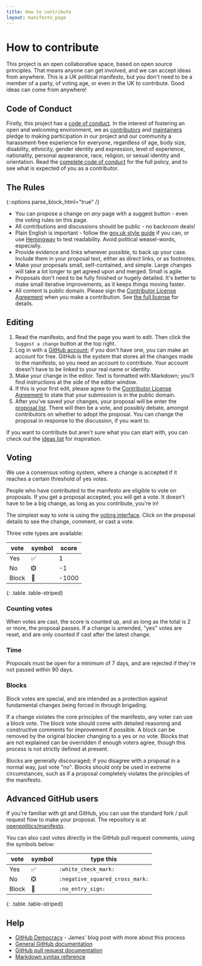 ```yaml
---
title: How to contribute
layout: manifesto_page
---
```


# How to contribute

This project is an open collaborative space, based on open source principles. That means anyone can get involved, and we can accept ideas from anywhere. This is a UK political manifesto, but you don't need to be a member of a party, of voting age, or even in the UK to contribute. Good ideas can come from anywhere!

## Code of Conduct

Firstly, this project has a [code of conduct](code_of_conduct.html). In the interest of fostering an open and welcoming environment, we as [contributors](https://votebot.openpolitics.org.uk/users) and [maintainers](https://github.com/orgs/openpolitics/teams/core) pledge to making participation in our project and our community a harassment-free experience for everyone, regardless of age, body size, disability, ethnicity, gender identity and expression, level of experience, nationality, personal appearance, race, religion, or sexual identity and orientation. Read the [complete code of conduct](code_of_conduct.html) for the full policy, and to see what is expected of you as a contributor.

## The Rules

{::options parse_block_html="true" /}
<div class='well'>

* You can propose a change on *any* page with a suggest button - even the voting rules on this page.
* All contributions and discussions should be public - no backroom deals!
* Plain English is important - follow the [gov.uk style guide](https://www.gov.uk/guidance/content-design/writing-for-gov-uk) if you can, or use [Hemingway](http://hemingwayapp.com) to test readability. Avoid political weasel-words, especially.
* Provide evidence and links wherever possible, to back up your case. Include them in your proposal text, either as direct links, or as footnotes.
* Make your proposals small, self-contained, and simple. Large changes will take a lot longer to get agreed upon and merged. Small is agile.
* Proposals don't need to be fully finished or hugely detailed. It's better to make small iterative improvements, as it keeps things moving faster.
* All content is public domain. Please sign the [Contributor License Agreement](https://www.clahub.com/agreements/openpolitics/manifesto) when you make a contribution. See [the full license](license.html) for details.

</div>

## Editing

1. Read the manifesto, and find the page you want to edit. Then click the `Suggest a change` button at the top right.
2. Log in with a [GitHub account](https://github.com/signup/free); if you don't have one, you can make an account for free. GitHub is the system that stores all the changes made to the manifesto, so you need an account to contribute. Your account doesn't have to be linked to your real name or identity.
3. Make your change in the editor. Text is formatted with Markdown; you'll find instructions at the side of the editor window.
4. If this is your first edit, please agree to the [Contributor License Agreement](https://www.clahub.com/agreements/openpolitics/manifesto) to state that your submission is in the public domain.
5. After you've saved your changes, your proposal will be enter the [proposal list](https://votebot.openpolitics.org.uk/proposals). There will then be a vote, and possibly debate, amongst contributors on whether to adopt the proposal. You can change the proposal in response to the discussion, if you want to.

If you want to contribute but aren't sure what you can start with, you can check out the [ideas list](https://votebot.openpolitics.org.uk/ideas) for inspiration.

## Voting

We use a consensus voting system, where a change is accepted if it reaches a certain threshold of yes votes.

People who have contributed to the manifesto are eligible to vote on proposals. If you get a proposal accepted, you will get a vote. It doesn't have to be a big change, as long as you contribute, you're in!

The simplest way to vote is using the [voting interface](https://votebot.openpolitics.org.uk/proposals). Click on the proposal details to see the change, comment, or cast a vote.

Three vote types are available:

|vote|symbol|score|
|--|--|--|
|Yes|:white_check_mark:|1|
|No|:negative_squared_cross_mark:|-1|
|Block|:no_entry_sign:|-1000|
{: .table .table-striped}

### Counting votes

When votes are cast, the score is counted up, and as long as the total is 2 or more, the proposal passes. If a change is amended, "yes" votes are reset, and are only counted if cast after the latest change.

### Time

Proposals must be open for a minimum of 7 days, and are rejected if they're not passed within 90 days.

### Blocks

Block votes are special, and are intended as a protection against fundamental changes being forced in through brigading. 

If a change violates the core principles of the manifesto, any voter can use a block vote. The block vote should come with detailed reasoning and constructive comments for improvement if possible. A block can be removed by the original blocker changing to a yes or no vote. Blocks that are not explained can be overridden if enough voters agree, though this process is not strictly defined at present.

Blocks are generally discouraged; if you disagree with a proposal in a normal way, just vote "no". Blocks should only be used in extreme circumstances, such as if a proposal completely violates the principles of the manifesto.

## Advanced GitHub users

If you're familiar with git and GitHub, you can use the standard fork / pull request flow to make your proposal. The repository is at [openpolitics/manifesto](https://github.com/openpolitics/manifesto).

You can also cast votes directly in the GitHub pull request comments, using the symbols below:

|vote|symbol|type this|
|--|--|--|
|Yes|:white_check_mark:|`:white_check_mark:`|
|No|:negative_squared_cross_mark:|`:negative_squared_cross_mark:`|
|Block|:no_entry_sign:|`:no_entry_sign:`|
{: .table .table-striped}

## Help

* [GitHub Democracy](https://floppy.org.uk/blog/2014/10/13/github-democracy/) - James' blog post with more about this process
* [General GitHub documentation](http://help.github.com/)
* [GitHub pull request documentation](http://help.github.com/send-pull-requests/)
* [Markdown syntax reference](http://en.support.wordpress.com/markdown-quick-reference/)
